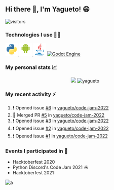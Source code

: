 ## Hi there 👋, I'm Yagueto! 😄


![visitors](https://visitor-badge-reloaded.herokuapp.com/badge?page_id=yagueto_fina&style=for-the-badge)

### Technologies I use 👨‍💻

<p align="left"> 
<a href="https://www.python.org" target="_blank"><img src="https://raw.githubusercontent.com/devicons/devicon/master/icons/python/python-original.svg" alt="python" width="40" height="40"/> </a> 
<a href="https://developer.android.com" target="_blank"> <img src="https://raw.githubusercontent.com/devicons/devicon/master/icons/android/android-original-wordmark.svg" alt="android" width="40" height="40"/> </a>
<a href="https://www.java.com" target="_blank"><img src="https://raw.githubusercontent.com/devicons/devicon/master/icons/java/java-original.svg" alt="java" width="40" height="40"/></a>
<a href="https://www.godotengine.org" target="_blank"><img src="https://cdn.jsdelivr.net/gh/devicons/devicon/icons/godot/godot-original.svg" alt="Godot Engine" width="40" height="40"/> </a>

### My personal stats 📈
<div align="center"> 
  <a>
    <img src=https://github-readme-stats.vercel.app/api?username=yagueto&count_private=true&show_icons=true width=50%></img>
  </a>
  <img src="https://github-readme-streak-stats.herokuapp.com/?user=yagueto" alt="yagueto" width=49% />
</div>


### My recent activity ⚡

  <!--START_SECTION:activity-->
1. ❗️ Opened issue [#6](https://github.com/yagueto/code-jam-2022/issues/6) in [yagueto/code-jam-2022](https://github.com/yagueto/code-jam-2022)
2. 🎉 Merged PR [#5](https://github.com/yagueto/code-jam-2022/pull/5) in [yagueto/code-jam-2022](https://github.com/yagueto/code-jam-2022)
3. ❗️ Opened issue [#3](https://github.com/yagueto/code-jam-2022/issues/3) in [yagueto/code-jam-2022](https://github.com/yagueto/code-jam-2022)
4. ❗️ Opened issue [#2](https://github.com/yagueto/code-jam-2022/issues/2) in [yagueto/code-jam-2022](https://github.com/yagueto/code-jam-2022)
5. ❗️ Opened issue [#1](https://github.com/yagueto/code-jam-2022/issues/1) in [yagueto/code-jam-2022](https://github.com/yagueto/code-jam-2022)
  <!--END_SECTION:activity-->
  

### Events I participated in 📆

- Hacktoberfest 2020
- Python Discord's Code Jam 2021 ☀️
- Hacktoberfest 2021

![a](https://api.countapi.xyz/hit/yaguetogithub/profile?img)
